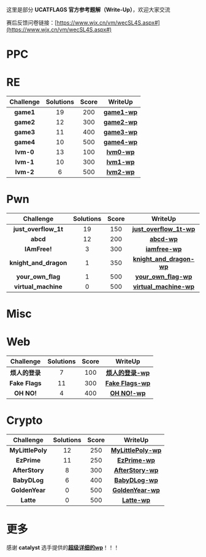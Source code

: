这里是部分 **UCATFLAGS 官方参考题解（Write-Up）**，欢迎大家交流

赛后反馈问卷链接：[https://www.wjx.cn/vm/wecSL4S.aspx#](https://www.wjx.cn/vm/wecSL4S.aspx#) 

# PPC

# RE

|Challenge|Solutions|Score|WriteUp|
|:---:|:---:|:---:|:---:|
|**game1**|19|200|[**game1-wp**](./wp/re/game1-wp.md)|
|**game2**|12|300|[**game2-wp**](./wp/re/game2-wp.md)|
|**game3**|11|400|[**game3-wp**](./wp/re/game3-wp.md)|
|**game4**|10|500|[**game4-wp**](./wp/re/game4-wp.md)|
|**lvm-0**|13|100|[**lvm0-wp**](./wp/re/lvm0-wp.md)|
|**lvm-1**|10|300|[**lvm1-wp**](./wp/re/lvm1-wp.md)|
|**lvm-2**|6|500|[**lvm2-wp**](./wp/re/lvm2-wp.md)|

# Pwn

|Challenge|Solutions|Score|WriteUp|
|:---:|:---:|:---:|:---:|
|**just_overflow_1t**|19|150|[**just_overflow_1t-wp**](./wp/pwn/just_overflow_1t-wp.md)|
|**abcd**|12|200|[**abcd-wp**](./wp/pwn/abcd-wp.md)|
|**IAmFree!**|3|300|[**iamfree-wp**](./wp/pwn/iamfree-wp.md)|
|**knight_and_dragon**|1|350|[**knight_and_dragon-wp**](./wp/pwn/knight_and_dragon-wp.md)|
|**your_own_flag**|1|500|[**your_own_flag-wp**](./wp/pwn/your_own_flag-wp.md)|
|**virtual_machine**|0|500|[**virtual_machine-wp**](./wp/pwn/virtual_machine-wp.md)|

# Misc

# Web

|Challenge|Solutions|Score|WriteUp|
|:---:|:---:|:---:|:---:|
|**烦人的登录**|7|100|[**烦人的登录-wp**](./wp/web/烦人的登录-wp.md)|
|**Fake Flags**|11|300|[**Fake Flags-wp**](./wp/web/fakeflags-wp.md)|
|**OH NO!**|4|400|[**OH NO!-wp**](./wp/web/ohno-wp.md)|


# Crypto

|Challenge|Solutions|Score|WriteUp|
|:---:|:---:|:---:|:---:|
|**MyLittlePoly**|12|250|[**MyLittlePoly-wp**](./wp/crypto/mylittlepoly-wp.md)|
|**EzPrime**|11|250|[**EzPrime-wp**](./wp/crypto/EzPrime-wp.md)|
|**AfterStory**|8|300|[**AfterStory-wp**](./wp/crypto/AfterStory-wp.md)|
|**BabyDLog**|6|400|[**BabyDLog-wp**](./wp/crypto/BabyDLog-wp.md)|
|**GoldenYear**|0|500|[**GoldenYear-wp**](./wp/crypto/GoldenYear-wp.md)|
|**Latte**|0|500|[**Latte-wp**](./wp/crypto/Latte-wp.md)|

# 更多

感谢 **catalyst** 选手提供的[**超级详细的wp**](./wp/extra/catalyst-wp.md)！！！ 